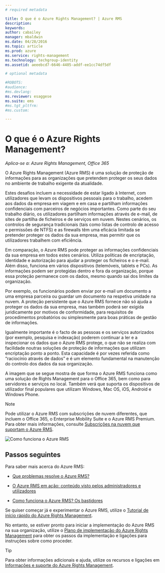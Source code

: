 ```yaml
---
# required metadata

title: O que é o Azure Rights Management? | Azure RMS
description:
keywords:
author: cabailey
manager: mbaldwin
ms.date: 04/28/2016
ms.topic: article
ms.prod: azure
ms.service: rights-management
ms.technology: techgroup-identity
ms.assetid: aeeebcd7-6646-4405-addf-ee1cc74df5df

# optional metadata

#ROBOTS:
#audience:
#ms.devlang:
ms.reviewer: esaggese
ms.suite: ems
#ms.tgt_pltfrm:
#ms.custom:

---
```


# O que é o Azure Rights Management?

*Aplica-se a: Azure Rights Management, Office 365*


O Azure Rights Management (Azure RMS) é uma solução de proteção de informações para as organizações que pretendem proteger os seus dados no ambiente de trabalho exigente da atualidade.

Estes desafios incluem a necessidade de estar ligado à Internet, com utilizadores que levam os dispositivos pessoais para o trabalho, acedem aos dados da empresa em viagem e em casa e partilham informações confidenciais com parceiros de negócios importantes. Como parte do seu trabalho diário, os utilizadores partilham informações através de e-mail, de sites de partilha de ficheiros e de serviços em nuvem. Nestes cenários, os controlos de segurança tradicionais (tais como listas de controlo de acesso e permissões de NTFS) e as firewalls têm uma eficácia limitada se pretender proteger os dados da sua empresa, mas permitir que os utilizadores trabalhem com eficiência.

Em comparação, o Azure RMS pode proteger as informações confidenciais da sua empresa em todos estes cenários. Utiliza políticas de encriptação, identidade e autorização para ajudar a proteger os ficheiros e o e-mail. Além disso, funciona em vários dispositivos (telemóveis, tablets e PCs). As informações podem ser protegidas dentro e fora da organização, porque essa proteção permanece com os dados, mesmo quando sai dos limites da organização.

Por exemplo, os funcionários podem enviar por e-mail um documento a uma empresa parceira ou guardar um documento na respetiva unidade na nuvem. A proteção persistente que o Azure RMS fornece não só ajuda a proteger os dados da sua empresa, mas também poderá ser exigida juridicamente por motivos de conformidade, para requisitos de procedimentos probatórios ou simplesmente para boas práticas de gestão de informações.

Igualmente importante é o facto de as pessoas e os serviços autorizados (por exemplo, pesquisa e indexação) poderem continuar a ler e a inspecionar os dados que o Azure RMS protege, o que não se realiza com facilidade noutras soluções de proteção de informações que utilizam encriptação ponto a ponto. Esta capacidade é por vezes referida como “raciocínio através de dados” e é um elemento fundamental na manutenção do controlo dos dados da sua organização.

A imagem que se segue mostra de que forma o Azure RMS funciona como uma solução de Rights Management para o Office 365, bem como para servidores e serviços no local. Também verá que suporta os dispositivos de utilizador final populares que utilizam Windows, Mac OS, iOS, Android e Windows Phone.

> [!NOTE]
Pode utilizar o Azure RMS com subscrições de nuvem diferentes, que incluem o Office 365, o Enterprise Mobility Suite e o Azure RMS Premium. Para obter mais informações, consulte [Subscrições na nuvem que suportam o Azure RMS](../get-started/requirements-subscriptions.md).

![Como funciona o Azure RMS](../media/AzRMS_elements.png)

## Passos seguintes

Para saber mais acerca do Azure RMS:

-   [Que problemas resolve o Azure RMS?](azure-rms-problems-it-solves.md)

-   [O Azure RMS em ação: conteúdo visto pelos administradores e utilizadores](what-admins-users-see.md)

-   [Como funciona o Azure RMS? Os bastidores](how-does-it-work.md)



Se quiser começar já e experimentar o Azure RMS, utilize o [Tutorial de início rápido do Azure Rights Management](../get-started/quick-start-tutorial.md).

No entanto, se estiver pronto para iniciar a implementação do Azure RMS na sua organização, utilize o [Plano de implementação do Azure Rights Management](../plan-design/deployment-roadmap.md) para obter os passos da implementação e ligações para instruções sobre como proceder.

> [!TIP]
> Para obter informações adicionais e ajuda, utilize os recursos e ligações em [Informações e suporte do Azure Rights Management](../get-started/information-support.md).


<!--HONumber=May16_HO1-->



